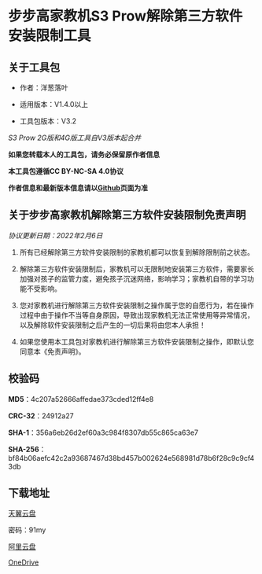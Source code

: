 # 步步高家教机S3 Prow解除第三方软件安装限制工具

## 关于工具包

- 作者：洋葱落叶

- 适用版本：V1.4.0以上

- 工具包版本：V3.2

*S3 Prow 2G版和4G版工具自V3版本起合并*

**如果您转载本人的工具包，请务必保留原作者信息**

**本工具包遵循CC BY-NC-SA 4.0协议**

**作者信息和最新版本信息请以[Github](https://github.com/ycly2333/EEBBK_package_tool/blob/main/S3Prow.md)页面为准**

## 关于步步高家教机解除第三方软件安装限制免责声明

*协议更新日期：2022年2月6日*

1. 所有已经解除第三方软件安装限制的家教机都可以恢复到解除限制前之状态。

2. 解除第三方软件安装限制后，家教机可以无限制地安装第三方软件，需要家长加强对孩子的监管力度，避免孩子沉迷网络，影响学习；家教机自带的学习功能不受影响。

3. 您对家教机进行解除第三方软件安装限制之操作属于您的自愿行为，若在操作过程中由于操作不当等自身原因，导致出现家教机无法正常使用等异常情况，以及解除软件安装限制之后产生的一切后果将由您本人承担！

4. 如果您使用本工具包对家教机进行解除第三方软件安装限制之操作，即默认您同意本《免责声明》。

## 校验码

**MD5**：4c207a52666affedae373cded12ff4e8

**CRC-32**：24912a27

**SHA-1**：356a6eb26d2ef60a3c984f8307db55c865ca63e7

**SHA-256**：bf84b06aefc42c2a93687467d38bd457b002624e568981d78b6f28c9c9cf43db

## 下载地址

[天翼云盘](https://cloud.189.cn/t/aQnqMnN3Iram)

密码：91my

[阿里云盘](https://www.aliyundrive.com/s/guZKkcPjA9H)

[OneDrive](https://dljz-my.sharepoint.com/:f:/g/personal/ycly_nii_ink/EiPeyWF3ZExMkk4iI5moXAoBoZMlYc4JZztgk_w5S-5lag?e=vM1YUO)
